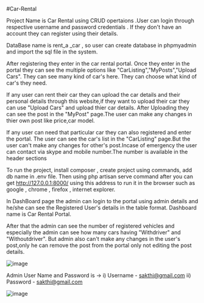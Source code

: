 #Car-Rental

Project Name is Car Rental using CRUD opertaions .User can login through respective username and password credentials . If they don't have an account they can register using their details.

DataBase name is rent_a _car , so user can create database in phpmyadmin and import the sql file in the system.

After registering they enter in the car rental portal. Once they enter in the portal they can see the multiple options like "CarListing","MyPosts","Upload Cars". They can see many kind of car's here. They can choose what kind of car's they need.

If any user can rent their car they can upload the car details and their personal details through this website,if they want to upload their car they can use "Upload Cars" and upload thier car details. After Uploading they can see the post in the "MyPost" page.The user can make any changes in thier own post like price,car model.

If any user can need that particular car they can also registered and enter the portal. The user can see the car's list in the "CarListing" page.But the user can't make any changes for other's post.Incase of emergency the user can contact via skype and mobile number.The number is available in the header sections

 To run the project, install composer , create project using commands, add db name in .env file. Then using php artisan serve command after you can get http://127.0.0.1:8000/ using this address to run it in the browser such as google , chrome , firefox , internet explorer.

In DashBoard page the admin can login to the portal using admin details and he/she can see the Registered User's details in the table format. Dashboard name is Car Rental Portal.

After that the admin can see the number of registered vehicles and especially the admin can see how many cars having "Withdriver" and "Withoutdriver". But admin also can't make any changes in the user's post,only he can remove the post from the portal only not editing the post details.

![image](https://user-images.githubusercontent.com/110651198/193984545-92eb7d3b-2ba6-4a42-9eaa-3fe5da81aacf.png)

Admin User Name and Password is -> i) Username - sakthi@gmail.com
                                  ii) Password - sakthi@gmail.com

![image](https://user-images.githubusercontent.com/110651198/193755698-c048d48f-a132-49f9-8668-d71d77db4e9c.png)

